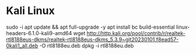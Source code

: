 # Kali Linux
 sudo -i
 apt update && apt full-upgrade -y
 apt install bc build-essential linux-headers-6.1.0-kali9-amd64
 wget http://http.kali.org/pool/contrib/r/realtek-rtl8188eus-dkms/realtek-rtl8188eus-dkms_5.3.9~git20230101.f8ead57-0kali1_all.deb -O rtl8188eu.deb
 dpkg -i rtl8188eu.deb
